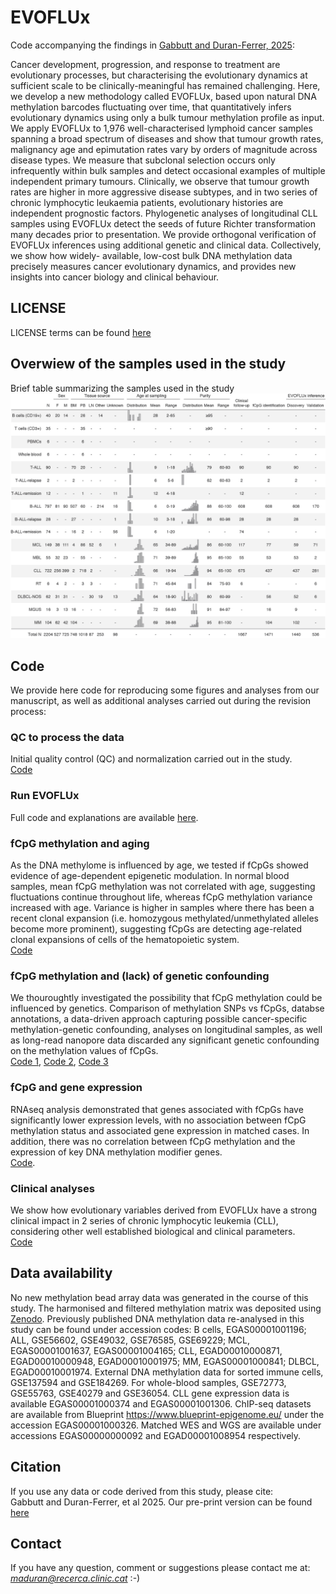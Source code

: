 # EVOFLUx

Code accompanying the findings in [Gabbutt and Duran-Ferrer, 2025](https://www.medrxiv.org/content/10.1101/2023.11.10.23298336v2):

Cancer development, progression, and response to treatment are evolutionary processes, but characterising the evolutionary dynamics at sufficient scale to be clinically-meaningful has remained challenging. Here, we develop a new methodology called EVOFLUx, based upon natural DNA methylation barcodes fluctuating over time, that quantitatively infers evolutionary dynamics using only a bulk tumour methylation profile as input. We apply EVOFLUx to 1,976 well-characterised lymphoid cancer samples spanning a broad spectrum of diseases and show that tumour growth rates, malignancy age and epimutation rates vary by orders of magnitude across disease types. We measure that subclonal selection occurs only infrequently within bulk samples and detect occasional examples of multiple independent primary tumours. Clinically, we observe that tumour growth rates are higher in more aggressive disease subtypes, and in two series of chronic lymphocytic leukaemia patients, evolutionary histories are independent prognostic factors. Phylogenetic analyses of longitudinal CLL samples using EVOFLUx detect the seeds of future Richter transformation many decades prior to presentation. We provide orthogonal verification of EVOFLUx inferences using additional genetic and clinical data. Collectively, we show how widely- available, low-cost bulk DNA methylation data precisely measures cancer evolutionary dynamics, and provides new insights into cancer biology and clinical behaviour.

## LICENSE
LICENSE terms can be found [here](https://github.com/CalumGabbutt/evoflux/blob/main/LICENSE)

## Overwiew of the samples used in the study

Brief table summarizing the samples used in the study
![](images/Table.png)


## Code
We provide here code for reproducing some figures and analyses from our manuscript, as well as additional analyses carried out during the revision process:

### QC to process the data
Initial quality control (QC) and normalization carried out in the study.<br>
[Code](https://duran-ferrerm.github.io/evoflux/QC_DNAme_arrays.v.4.1.html)

### Run EVOFLUx
Full code and explanations are available [here](https://github.com/CalumGabbutt/evoflux).

### fCpG methylation and aging
As the DNA methylome is influenced by age, we tested if fCpGs showed evidence of age-dependent epigenetic modulation. In normal blood samples, mean fCpG methylation was not correlated with age, suggesting fluctuations continue throughout life, whereas fCpG methylation variance increased with age. Variance is higher in samples where there has been a recent clonal expansion (i.e. homozygous methylated/unmethylated alleles become more prominent), suggesting fCpGs are detecting age-related clonal expansions of cells of the hematopoietic system.<br>
[Code](https://duran-ferrerm.github.io/evoflux/fCpGs_Aging.html)

### fCpG methylation and (lack) of genetic confounding
We thouroughtly investigated the possibility that fCpG methylation could be influenced by genetics. Comparison of methylation SNPs vs fCpGs, databse annotations, a data-driven approach capturing possible cancer-specific methylation-genetic confounding, analyses on longitudinal samples, as well as long-read nanopore data discarded any significant genetic confounding on the methylation values of fCpGs.<br>
[Code 1](https://duran-ferrerm.github.io/evoflux/Control_SNPs.html), [Code 2](https://duran-ferrerm.github.io/evoflux/SNPs_vs_fCpGs.html), [Code 3](https://duran-ferrerm.github.io/evoflux/Data_source_Fig.4AB.html)

### fCpG and gene expression
RNAseq analysis demonstrated that genes associated with fCpGs have significantly lower expression levels, with no association between fCpG methylation status and associated gene expression in matched cases. In addition, there was no correlation between fCpG methylation and the expression of key DNA methylation modifier genes.<br>
[Code](https://duran-ferrerm.github.io/evoflux/Data_source_Fig.1G.html).

### Clinical analyses
We show how evolutionary variables derived from EVOFLUx have a strong clinical impact in 2 series of chronic lymphocytic leukemia (CLL), considering other well established biological and clinical parameters.<br>
[Code](https://duran-ferrerm.github.io/evoflux/Data_source_Fig.5.html)


## Data availability
No new methylation bead array data was generated in the course of this study. The harmonised and filtered methylation matrix was deposited using [Zenodo](https://doi.org/10.5281/zenodo.15479736).
Previously published DNA methylation data re-analysed in this study can be found under accession codes: 
B cells, EGAS00001001196; ALL, GSE56602, GSE49032, GSE76585, GSE69229; MCL, EGAS00001001637, EGAS00001004165; CLL, EGAD00010000871, EGAD00010000948, EGAD00010001975; MM, EGAS00001000841; DLBCL, EGAD00010001974. External DNA methylation data for sorted immune cells, GSE137594 and GSE184269. For whole-blood samples, GSE72773, GSE55763, GSE40279 and GSE36054.
CLL gene expression data is available EGAS00001000374 and EGAS00001001306. 
ChIP-seq datasets are available from Blueprint https://www.blueprint-epigenome.eu/ under the accession EGAS00001000326. 
Matched WES and WGS are available under accessions EGAS00000000092 and EGAD00001008954 respectively. 

## Citation
If you use any data or code derived from this study, please cite:<br />
Gabbutt and Duran-Ferrer, et al 2025. Our pre-print version can be found [here](https://www.medrxiv.org/content/10.1101/2023.11.10.23298336v2)

## Contact
If you have any question, comment or suggestions please contact me at: *maduran@recerca.clinic.cat* :-)
